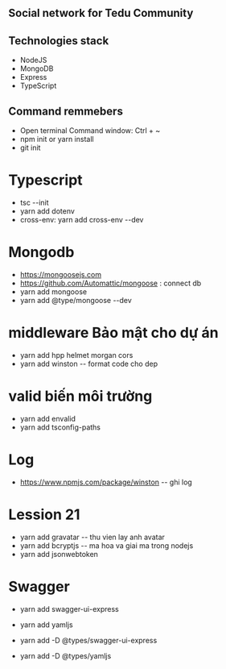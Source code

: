 ## Social network for Tedu Community

## Technologies stack

- NodeJS
- MongoDB
- Express
- TypeScript

## Command remmebers

- Open terminal Command window: Ctrl + ~
- npm init or yarn install
- git init

# Typescript

- tsc --init
- yarn add dotenv
- cross-env: yarn add cross-env --dev

# Mongodb

- https://mongoosejs.com
- https://github.com/Automattic/mongoose : connect db
- yarn add mongoose
- yarn add @type/mongoose --dev

# middleware Bảo mật cho dự án

- yarn add hpp helmet morgan cors
- yarn add winston -- format code cho dep

# valid biến môi trường

- yarn add envalid
- yarn add tsconfig-paths

# Log

- https://www.npmjs.com/package/winston -- ghi log

# Lession 21

- yarn add gravatar -- thu vien lay anh avatar
- yarn add bcryptjs -- ma hoa va giai ma trong nodejs
- yarn add jsonwebtoken

# Swagger
- yarn add swagger-ui-express
- yarn add yamljs

- yarn add -D @types/swagger-ui-express
- yarn add -D @types/yamljs

